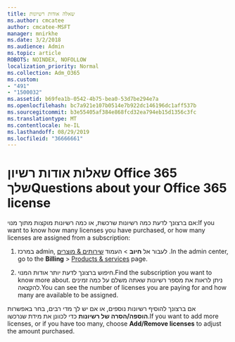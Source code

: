 ```yaml
---
title: שאלה אודות רשיונות
ms.author: cmcatee
author: cmcatee-MSFT
manager: mnirkhe
ms.date: 3/2/2018
ms.audience: Admin
ms.topic: article
ROBOTS: NOINDEX, NOFOLLOW
localization_priority: Normal
ms.collection: Adm_O365
ms.custom:
- "491"
- "1500032"
ms.assetid: b69fea1b-0542-4b75-bea0-53d7be294e7a
ms.openlocfilehash: bc7a921e107b0514e7b922dc146196dc1aff537b
ms.sourcegitcommit: b3e55405af384e868fcd32ea794eb15d1356c3fc
ms.translationtype: MT
ms.contentlocale: he-IL
ms.lasthandoff: 08/29/2019
ms.locfileid: "36666661"
---
```

# <a name="questions-about-your-office-365-license"></a><span data-ttu-id="ccd4a-102">שאלות אודות רשיון Office 365 שלך</span><span class="sxs-lookup"><span data-stu-id="ccd4a-102">Questions about your Office 365 license</span></span>

<span data-ttu-id="ccd4a-103">אם ברצונך לדעת כמה רשיונות שרכשת, או כמה רשיונות מוקצות מתוך מנוי:</span><span class="sxs-lookup"><span data-stu-id="ccd4a-103">If you want to know how many licenses you have purchased, or how many licenses are assigned from a subscription:</span></span>
  
1. <span data-ttu-id="ccd4a-104">במרכז admin, לעבור אל **חיוב** \> העמוד [שירותים & מוצרים](https://go.microsoft.com/fwlink/p/?linkid=842054) .</span><span class="sxs-lookup"><span data-stu-id="ccd4a-104">In the admin center, go to the **Billing** \> [Products & services](https://go.microsoft.com/fwlink/p/?linkid=842054) page.</span></span>

2. <span data-ttu-id="ccd4a-105">חיפוש ברצונך לדעת יותר אודות המנוי.</span><span class="sxs-lookup"><span data-stu-id="ccd4a-105">Find the subscription you want to know more about.</span></span> <span data-ttu-id="ccd4a-106">ניתן לראות את מספר רשיונות שאתה משלם על כמה זמינים להקצאה.</span><span class="sxs-lookup"><span data-stu-id="ccd4a-106">You can see the number of licenses you are paying for and how many are available to be assigned.</span></span>

<span data-ttu-id="ccd4a-107">אם ברצונך להוסיף רשיונות נוספים, או אם יש לך מדי רבים, בחר באפשרות **הוספה/הסרה של רשיונות** כדי לכוונן את מידת שנרכשו.</span><span class="sxs-lookup"><span data-stu-id="ccd4a-107">If you want to add more licenses, or if you have too many, choose **Add/Remove licenses** to adjust the amount purchased.</span></span>